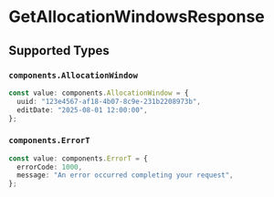 # GetAllocationWindowsResponse


## Supported Types

### `components.AllocationWindow`

```typescript
const value: components.AllocationWindow = {
  uuid: "123e4567-af18-4b07-8c9e-231b2208973b",
  editDate: "2025-08-01 12:00:00",
};
```

### `components.ErrorT`

```typescript
const value: components.ErrorT = {
  errorCode: 1000,
  message: "An error occurred completing your request",
};
```

